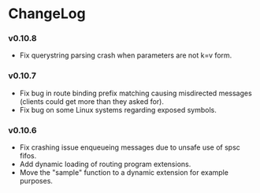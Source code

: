 # ChangeLog

### v0.10.8

 * Fix querystring parsing crash when parameters are not k=v form.

### v0.10.7

 * Fix bug in route binding prefix matching causing misdirected messages
   (clients could get more than they asked for).
 * Fix bug on some Linux systems regarding exposed symbols.

### v0.10.6

 * Fix crashing issue enqueueing messages due to unsafe use of spsc fifos.
 * Add dynamic loading of routing program extensions.
 * Move the "sample" function to a dynamic extension for example purposes.
